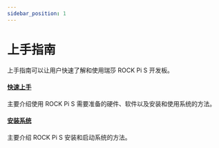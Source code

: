 ```yaml
---
sidebar_position: 1
---
```


# 上手指南

上手指南可以让用户快速了解和使用瑞莎 ROCK Pi S 开发板。

#### [快速上手](/rockpi/rockpis/getting-started/quickly-start)

主要介绍使用 ROCK Pi S 需要准备的硬件、软件以及安装和使用系统的方法。

#### [安装系统](/rockpi/rockpis/getting-started/install-os)

主要介绍 ROCK Pi S 安装和启动系统的方法。